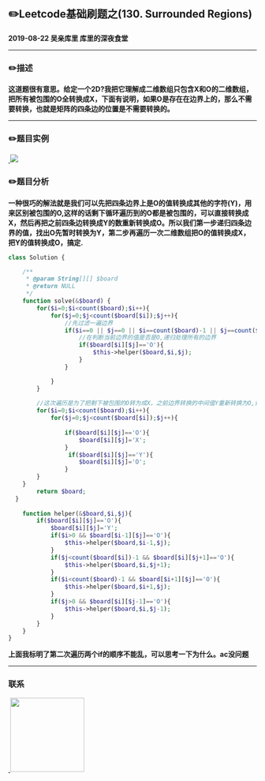 ## :pencil2:Leetcode基础刷题之(130. Surrounded Regions)
**2019-08-22 吴亲库里 库里的深夜食堂**
****
### :pencil2:描述
**这道题很有意思。给定一个2D?我把它理解成二维数组只包含X和O的二维数组，把所有被包围的O全转换成X，下面有说明，如果O是存在在边界上的，那么不需要转换，也就是矩阵的四条边的位置是不需要转换的。**
****
### :pencil2:题目实例
<a href="https://github.com/wuqinqiang/">
​    <img src="https://github.com/wuqinqiang/Lettcode-php/blob/master/images/130.png">
</a> 

### :pencil2:题目分析
**一种很巧的解法就是我们可以先把四条边界上是O的值转换成其他的字符(Y)，用来区别被包围的O,这样的话剩下循环遍历到的O都是被包围的，可以直接转换成X，然后再把之前四条边转换成Y的数重新转换成O。所以我们第一步递归四条边界的值，找出O先暂时转换为Y，第二步再遍历一次二维数组把O的值转换成X，把Y的值转换成O，搞定.**
```php
class Solution {

    /**
     * @param String[][] $board
     * @return NULL
     */
    function solve(&$board) {
        for($i=0;$i<count($board);$i++){
            for($j=0;$j<count($board[$i]);$j++){
                //先过滤一遍边界
                if($i==0 || $j==0 || $i==count($board)-1 || $j==count($board[$i])-1){  
                    //在判断当前边界的值是否是O,递归处理所有的边界
                    if($board[$i][$j]=='O'){
                        $this->helper($board,$i,$j);
                    }
                }

            }
        }
        
        //这次遍历是为了把剩下被包围的O转为成X，之前边界转换的中间值Y重新转换为O,证明他没被包围还活着
        for($i=0;$i<count($board);$i++){
            for($j=0;$j<count($board[$i]);$j++){
                
                if($board[$i][$j]=='O'){
                    $board[$i][$j]='X';  
                }
                 if($board[$i][$j]=='Y'){
                    $board[$i][$j]='O';
                }
        }
    }
        return $board;
  }
    
    function helper(&$board,$i,$j){
        if($board[$i][$j]=='O'){
            $board[$i][$j]='Y';
            if($i>0 && $board[$i-1][$j]=='O'){
                $this->helper($board,$i-1,$j);
            }
            if($j<count($board[$i])-1 && $board[$i][$j+1]=='O'){
                $this->helper($board,$i,$j+1);
            }
            if($i<count($board)-1 && $board[$i+1][$j]=='O'){
                $this->helper($board,$i+1,$j);
            }
            if($j>0 && $board[$i][$j-1]=='O'){
                $this->helper($board,$i,$j-1);
            }
        }
    }
}
```
**上面我标明了第二次遍历两个if的顺序不能乱，可以思考一下为什么。ac没问题**
****

### 联系

<a href="https://github.com/wuqinqiang/">
​    <img src="https://github.com/wuqinqiang/Lettcode-php/blob/master/qrcode_for_gh_c194f9d4cdb1_430.jpg" width="150px" height="150px">
</a> 
   
    
    
    

